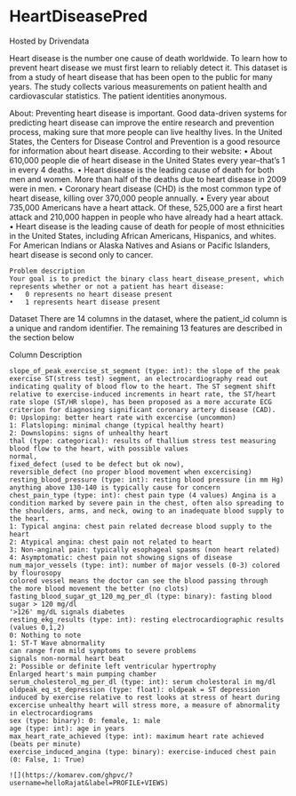 # HeartDiseasePred

Hosted by Drivendata

Heart disease is the number one cause of death worldwide. To learn how to prevent heart disease we must first learn to reliably detect it.
This dataset is from a study of heart disease that has been open to the public for many years. The study collects various measurements on patient health and cardiovascular statistics. The patient identities anonymous.

About:
Preventing heart disease is important. Good data-driven systems for predicting heart disease can improve the entire research and prevention process, making sure that more people can live healthy lives.
In the United States, the Centers for Disease Control and Prevention is a good resource for information about heart disease. According to their website:
•	About 610,000 people die of heart disease in the United States every year–that’s 1 in every 4 deaths.
•	Heart disease is the leading cause of death for both men and women. More than half of the deaths due to heart disease in 2009 were in men.
•	Coronary heart disease (CHD) is the most common type of heart disease, killing over 370,000 people annually.
•	Every year about 735,000 Americans have a heart attack. Of these, 525,000 are a first heart attack and 210,000 happen in people who have already had a heart attack.
•	Heart disease is the leading cause of death for people of most ethnicities in the United States, including African Americans, Hispanics, and whites. For American Indians or Alaska Natives and Asians or Pacific Islanders, heart disease is second only to cancer.

```
Problem description
Your goal is to predict the binary class heart_disease_present, which represents whether or not a patient has heart disease:
•	0 represents no heart disease present
•	1 represents heart disease present
```

Dataset
There are 14 columns in the dataset, where the patient_id column is a unique and random identifier. The remaining 13 features are described in the section below

Column Description

```
slope_of_peak_exercise_st_segment (type: int): the slope of the peak exercise ST(stress test) segment, an electrocardiography read out indicating quality of blood flow to the heart. The ST segment shift relative to exercise-induced increments in heart rate, the ST/heart rate slope (ST/HR slope), has been proposed as a more accurate ECG criterion for diagnosing significant coronary artery disease (CAD).
0: Upsloping: better heart rate with excercise (uncommon)
1: Flatsloping: minimal change (typical healthy heart)
2: Downslopins: signs of unhealthy heart
thal (type: categorical): results of thallium stress test measuring blood flow to the heart, with possible values
normal,
fixed_defect (used to be defect but ok now),
reversible_defect (no proper blood movement when excercising)
resting_blood_pressure (type: int): resting blood pressure (in mm Hg) anything above 130-140 is typically cause for concern
chest_pain_type (type: int): chest pain type (4 values) Angina is a condition marked by severe pain in the chest, often also spreading to the shoulders, arms, and neck, owing to an inadequate blood supply to the heart.
1: Typical angina: chest pain related decrease blood supply to the heart
2: Atypical angina: chest pain not related to heart
3: Non-anginal pain: typically esophageal spasms (non heart related)
4: Asymptomatic: chest pain not showing signs of disease
num_major_vessels (type: int): number of major vessels (0-3) colored by flourosopy
colored vessel means the doctor can see the blood passing through
the more blood movement the better (no clots)
fasting_blood_sugar_gt_120_mg_per_dl (type: binary): fasting blood sugar > 120 mg/dl
'>126' mg/dL signals diabetes
resting_ekg_results (type: int): resting electrocardiographic results (values 0,1,2)
0: Nothing to note
1: ST-T Wave abnormality
can range from mild symptoms to severe problems
signals non-normal heart beat
2: Possible or definite left ventricular hypertrophy
Enlarged heart's main pumping chamber
serum_cholesterol_mg_per_dl (type: int): serum cholestoral in mg/dl
oldpeak_eq_st_depression (type: float): oldpeak = ST depression induced by exercise relative to rest looks at stress of heart during excercise unhealthy heart will stress more, a measure of abnormality in electrocardiograms
sex (type: binary): 0: female, 1: male
age (type: int): age in years
max_heart_rate_achieved (type: int): maximum heart rate achieved (beats per minute)
exercise_induced_angina (type: binary): exercise-induced chest pain (0: False, 1: True)
```

```
![](https://komarev.com/ghpvc/?username=helloRajat&label=PROFILE+VIEWS)
```
